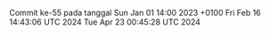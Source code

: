 Commit ke-55 pada tanggal Sun Jan 01 14:00 2023 +0100
Fri Feb 16 14:43:06 UTC 2024
Tue Apr 23 00:45:28 UTC 2024
